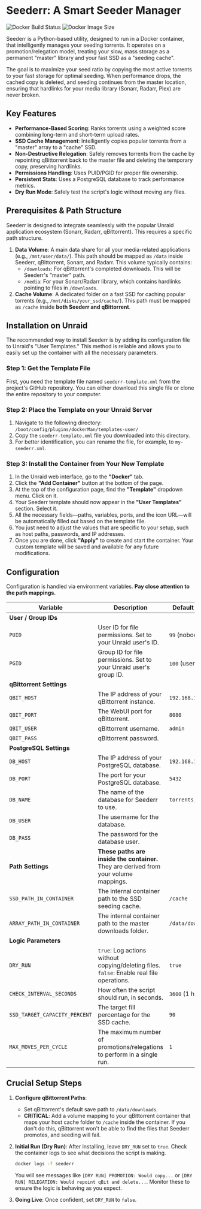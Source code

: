 # Seederr: A Smart Seeder Manager

![Docker Build Status](https://img.shields.io/docker/build/kheopsian/seederr.svg)
![Docker Image Size](https://img.shields.io/docker/image-size/kheopsian/seederr)

Seederr is a Python-based utility, designed to run in a Docker container, that intelligently manages your seeding torrents. It operates on a promotion/relegation model, treating your slow, mass storage as a permanent "master" library and your fast SSD as a "seeding cache".

The goal is to maximize your seed ratio by copying the most active torrents to your fast storage for optimal seeding. When performance drops, the cached copy is deleted, and seeding continues from the master location, ensuring that hardlinks for your media library (Sonarr, Radarr, Plex) are never broken.

## Key Features

-   **Performance-Based Scoring**: Ranks torrents using a weighted score combining long-term and short-term upload rates.
-   **SSD Cache Management**: Intelligently copies popular torrents from a "master" array to a "cache" SSD.
-   **Non-Destructive Relegation**: Safely removes torrents from the cache by repointing qBittorrent back to the master file and deleting the temporary copy, preserving hardlinks.
-   **Permissions Handling**: Uses PUID/PGID for proper file ownership.
-   **Persistent Stats**: Uses a PostgreSQL database to track performance metrics.
-   **Dry Run Mode**: Safely test the script's logic without moving any files.

## Prerequisites & Path Structure

Seederr is designed to integrate seamlessly with the popular Unraid application ecosystem (Sonarr, Radarr, qBittorrent). This requires a specific path structure.

1.  **Data Volume**: A main data share for all your media-related applications (e.g., `/mnt/user/data/`). This path should be mapped as `/data` inside Seederr, qBittorrent, Sonarr, and Radarr. This volume typically contains:
    * `/downloads`: For qBittorrent's completed downloads. This will be Seederr's "master" path.
    * `/media`: For your Sonarr/Radarr library, which contains hardlinks pointing to files in `/downloads`.
2.  **Cache Volume**: A dedicated folder on a fast SSD for caching popular torrents (e.g., `/mnt/disks/your_ssd/cache/`). This path must be mapped as `/cache` inside **both Seederr and qBittorrent**.

## Installation on Unraid

The recommended way to install Seederr is by adding its configuration file to Unraid's "User Templates." This method is reliable and allows you to easily set up the container with all the necessary parameters.


### Step 1: Get the Template File

First, you need the template file named `seederr-template.xml` from the project's GitHub repository. You can either download this single file or clone the entire repository to your computer.


### Step 2: Place the Template on your Unraid Server

1.  Navigate to the following directory:
    `/boot/config/plugins/dockerMan/templates-user/`
2.  Copy the `seederr-template.xml` file you downloaded into this directory.
3.  For better identification, you can rename the file, for example, to `my-seederr.xml`.


### Step 3: Install the Container from Your New Template

1.  In the Unraid web interface, go to the **"Docker"** tab.
2.  Click the **"Add Container"** button at the bottom of the page.
3.  At the top of the configuration page, find the **"Template"** dropdown menu. Click on it.
4.  Your Seederr template should now appear in the **"User Templates"** section. Select it.
5.  All the necessary fields—paths, variables, ports, and the icon URL—will be automatically filled out based on the template file.
6.  You just need to adjust the values that are specific to your setup, such as host paths, passwords, and IP addresses.
7.  Once you are done, click **"Apply"** to create and start the container. Your custom template will be saved and available for any future modifications.

## Configuration

Configuration is handled via environment variables. **Pay close attention to the path mappings.**

| Variable                        | Description                                                                                                                              | Default Value           | Required |
| ------------------------------- | ---------------------------------------------------------------------------------------------------------------------------------------- | ----------------------- | :------: |
| **User / Group IDs** |                                                                                                                                          |                         |          |
| `PUID`                          | User ID for file permissions. Set to your Unraid user's ID.                                                                             | `99` (nobody)           |   Yes    |
| `PGID`                          | Group ID for file permissions. Set to your Unraid user's group ID.                                                                        | `100` (users)           |   Yes    |
| **qBittorrent Settings** |                                                                                                                                          |                         |          |
| `QBIT_HOST`                     | The IP address of your qBittorrent instance.                                                                                             | `192.168.1.100`         |   Yes    |
| `QBIT_PORT`                     | The WebUI port for qBittorrent.                                                                                                          | `8080`                  |   Yes    |
| `QBIT_USER`                     | qBittorrent username.                                                                                                                    | `admin`                 |   Yes    |
| `QBIT_PASS`                     | qBittorrent password.                                                                                                                    |                         |   Yes    |
| **PostgreSQL Settings** |                                                                                                                                          |                         |          |
| `DB_HOST`                       | The IP address of your PostgreSQL database.                                                                                              | `192.168.1.100`         |   Yes    |
| `DB_PORT`                       | The port for your PostgreSQL database.                                                                                                   | `5432`                  |   Yes    |
| `DB_NAME`                       | The name of the database for Seederr to use.                                                                                             | `torrents_stats`        |   Yes    |
| `DB_USER`                       | The username for the database.                                                                                                           |                         |   Yes    |
| `DB_PASS`                       | The password for the database user.                                                                                                      |                         |   Yes    |
| **Path Settings** | **These paths are inside the container.** They are derived from your volume mappings.                                                                |                         |          |
| `SSD_PATH_IN_CONTAINER`         | The internal container path to the SSD seeding cache.                                                                                    | `/cache`                |   Yes    |
| `ARRAY_PATH_IN_CONTAINER`       | The internal container path to the master downloads folder.                                                                              | `/data/downloads`       |   Yes    |
| **Logic Parameters** |                                                                                                                                          |                         |          |
| `DRY_RUN`                       | `true`: Log actions without copying/deleting files. `false`: Enable real file operations.                                                 | `true`                  |   Yes    |
| `CHECK_INTERVAL_SECONDS`        | How often the script should run, in seconds.                                                                                             | `3600` (1 hour)         |   Yes    |
| `SSD_TARGET_CAPACITY_PERCENT`   | The target fill percentage for the SSD cache.                                                                                             | `90`                    |   Yes    |
| `MAX_MOVES_PER_CYCLE`           | The maximum number of promotions/relegations to perform in a single run.                                                                  | `1`                     |   Yes    |


## Crucial Setup Steps

1.  **Configure qBittorrent Paths**:
    * Set qBittorrent's default save path to `/data/downloads`.
    * **CRITICAL**: Add a volume mapping to your qBittorrent container that maps your host cache folder to `/cache` inside the container. If you don't do this, qBittorrent won't be able to find the files that Seederr promotes, and seeding will fail.

2.  **Initial Run (Dry Run)**: After installing, leave `DRY_RUN` set to `true`. Check the container logs to see what decisions the script is making.
    ```bash
    docker logs -f seederr
    ```
    You will see messages like `[DRY RUN] PROMOTION: Would copy...` or `[DRY RUN] RELEGATION: Would repoint qBit and delete...`. Monitor these to ensure the logic is behaving as you expect.

3.  **Going Live**: Once confident, set `DRY_RUN` to `false`.